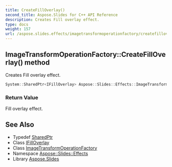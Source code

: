 ```yaml
---
title: CreateFillOverlay()
second_title: Aspose.Slides for C++ API Reference
description: Creates Fill overlay effect.
type: docs
weight: 157
url: /aspose.slides.effects/imagetransformoperationfactory/createfilloverlay/
---
```

## ImageTransformOperationFactory::CreateFillOverlay() method


Creates Fill overlay effect.

```cpp
System::SharedPtr<IFillOverlay> Aspose::Slides::Effects::ImageTransformOperationFactory::CreateFillOverlay() override
```


### Return Value

Fill overlay effect.

## See Also

* Typedef [SharedPtr](../../../system/sharedptr/)
* Class [IFillOverlay](../../ifilloverlay/)
* Class [ImageTransformOperationFactory](../)
* Namespace [Aspose::Slides::Effects](../../)
* Library [Aspose.Slides](../../../)
